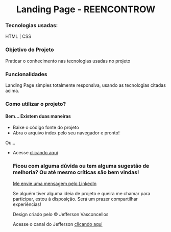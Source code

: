 <h1 align="center">Landing Page - REENCONTROW</h1>

<h3>Tecnologias usadas:</h3>
<p>HTML | CSS</p>

<h3>Objetivo do Projeto</h3>
<p>Praticar o conhecimento nas tecnologias usadas no projeto</p>

<h3>Funcionalidades</h3>
<p>Landing Page simples totalmente responsiva, usando as tecnologias citadas acima.</p>

<h3>Como utilizar o projeto?</h3>
<h4>Bem... Existem duas maneiras</h4>
<ul>
  <li>Baixe o código fonte do projeto</li>
  <li>Abra o arquivo index pelo seu navegador e pronto!</li>
</ul>
<p>Ou...</p>
<ul>
  <li>Acesse <a href="https://jonasnunes.github.io/landing-page-2" target="_blank">clicando aqui</a>

<h3>Ficou com alguma dúvida ou tem alguma sugestão de melhoria? Ou até mesmo críticas são bem vindas!</h3>
<a href="https://www.linkedin.com/in/jonasnunees/" target="_blank">Me envie uma mensagem pelo LinkedIn</a>
    
<p>Se alguém tiver alguma ideia de projeto e queira me chamar para participar, estou à disposição. Será um prazer compartilhar experiências!</p>
Design criado pelo &copy; Jefferson Vasconcellos
    
<p>Acesse o canal do Jefferson <a href="https://www.youtube.com/channel/UC_WO2iwoesNlqEKX5EyheuA">clicando aqui</a></p>
